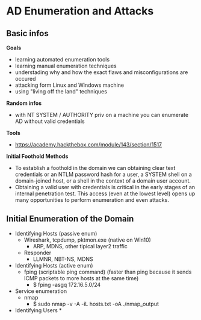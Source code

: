 # AD Enumeration and Attacks
## Basic infos
**Goals**  
* learning automated enumeration tools
* learning manual enumeration techniques
* understading why and how the exact flaws and misconfigurations are occured
* attacking form Linux and Windows machine
* using "living off the land" techniques

**Random infos**  
* with NT SYSTEM / AUTHORITY priv on a machine you can enumerate AD without valid credentials

**Tools**
* https://academy.hackthebox.com/module/143/section/1517

**Initial Foothold Methods**
* To establish a foothold in the domain we can obtaining clear text credentials or an NTLM password hash for a user, a SYSTEM shell on a domain-joined host, or a shell in the context of a domain user account.
* Obtaining a valid user with credentials is critical in the early stages of an internal penetration test. This access (even at the lowest level) opens up many opportunities to perform enumeration and even attacks.
## Initial Enumeration of the Domain
* Identifying Hosts (passive enum)
  * Wireshark, tcpdump, pktmon.exe (native on Win10)
    * ARP, MDNS, other tipical layer2 traffic
  * Responder
    * LLMNR, NBT-NS, MDNS
* Identifying Hosts (active enum)
  * fping (scriptable ping command) (faster than ping because it sends ICMP packets to more hosts at the same time)
    * $ fping -asgq 172.16.5.0/24
* Service enumeration
  * nmap
    * $ sudo nmap -v -A -iL hosts.txt -oA ./nmap_output
* Identifying Users
  * 
